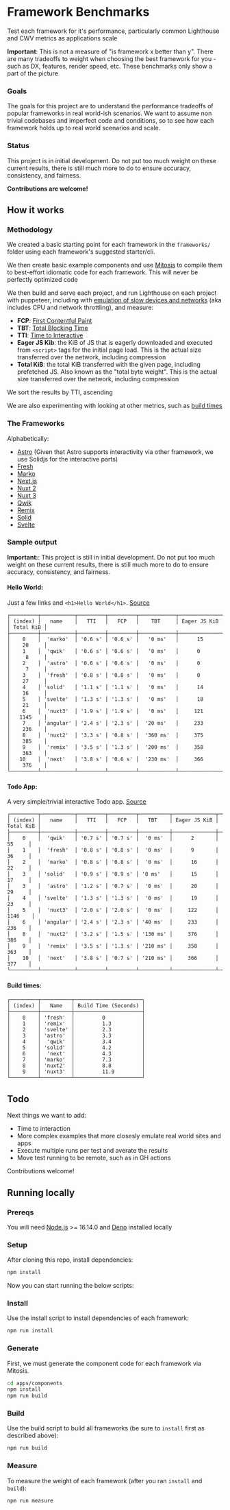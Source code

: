 # Framework Benchmarks

Test each framework for it's performance, particularly common Lighthouse and CWV metrics as applications scale

**Important**: This is not a measure of "is framework x better than y". There are many tradeoffs to weight when choosing the best framework for you - such as DX, features, render speed, etc. These benchmarks only show a part of the picture

### Goals

The goals for this project are to understand the performance tradeoffs of popular frameworks in real world-ish scenarios. We want to assume non trivial codebases and imperfect code and conditions, so to see how each framework holds up to real world scenarios and scale.

### Status

This project is in initial development. Do not put too much weight on these current results, there is still much more to do to ensure accuracy, consistency, and fairness.

**Contributions are welcome!**

## How it works

### Methodology

We created a basic starting point for each framework in the `frameworks/` folder using each framework's suggested starter/cli.

We then create basic example components and use [Mitosis](https://github.com/builderio/mitosis) to compile them to best-effort idiomatic code for each framework. This will never be perfectly optimized code

We then build and serve each project, and run Lighthouse on each project with puppeteer, including with [emulation of slow devices and networks](https://github.com/GoogleChrome/lighthouse/blob/master/docs/emulation.md) (aka includes CPU and network throttling), and measure:

- **FCP**: [First Contentful Paint](https://web.dev/first-contentful-paint/)
- **TBT**: [Total Blocking Time](https://web.dev/tbt/)
- **TTI**: [Time to Interactive](https://web.dev/interactive/)
- **Eager JS Kib**: the KiB of JS that is eagerly downloaded and executed from `<script>` tags for the initial page load. This is the actual size transferred over the network, including compression
- **Total KiB**: the total KiB transferred with the given page, including prefetched JS. Also known as the "total byte weight". This is the actual size transferred over the network, including compression

We sort the results by TTI, ascending

We are also experimenting with looking at other metrics, such as [build times](#build-times)

### The Frameworks

Alphabetically:

- [Astro](https://astro.build/) (Given that Astro supports interactivity via other framework, we use Solidjs for the interactive parts)
- [Fresh](https://fresh.deno.dev/)
- [Marko](https://markojs.com/)
- [Next.js](https://nextjs.org/)
- [Nuxt 2](https://nuxtjs.org/)
- [Nuxt 3](https://v3.nuxtjs.org/)
- [Qwik](https://qwik.builder.io/)
- [Remix](https://remix.run/)
- [Solid](https://www.solidjs.com/)
- [Svelte](https://svelte.dev/)

### Sample output

**Important:**: This project is still in initial development. Do not put too much weight on these current results, there is still much more to do to ensure accuracy, consistency, and fairness.

#### Hello World:

Just a few links and `<h1>Hello World</h1>`. [Source](https://github.com/BuilderIO/framework-benchmarks/blob/main/apps/components/src/components/hello-world.lite.tsx)

```
┌─────────┬───────────┬─────────┬─────────┬────────────┬──────────────┬───────────┐
│ (index) │   name    │   TTI   │   FCP   │    TBT     │ Eager JS KiB │ Total KiB │
├─────────┼───────────┼─────────┼─────────┼────────────┼──────────────┼───────────┤
│    0    │  'marko'  │ '0.6 s' │ '0.6 s' │   '0 ms'   │      15      │    20     │
│    1    │  'qwik'   │ '0.6 s' │ '0.6 s' │   '0 ms'   │      0       │     8     │
│    2    │  'astro'  │ '0.6 s' │ '0.6 s' │   '0 ms'   │      0       │     7     │
│    3    │  'fresh'  │ '0.8 s' │ '0.8 s' │   '0 ms'   │      0       │    27     │
│    4    │ 'solid'   │ '1.1 s' │ '1.1 s' │   '0 ms'   │      14      │    16     │
│    5    │ 'svelte'  │ '1.3 s' │ '1.3 s' │   '0 ms'   │      18      │    21     │
│    6    │  'nuxt3'  │ '1.9 s' │ '1.9 s' │   '0 ms'   │     121      │   1145    │
│    7    │ 'angular' │ '2.4 s' │ '2.3 s' │  '20 ms'   │     233      │    236    │
│    8    │  'nuxt2'  │ '3.3 s' │ '0.8 s' │  '360 ms'  │     375      │    385    │
│    9    │  'remix'  │ '3.5 s' │ '1.3 s' │  '200 ms'  │     358      │    363    │
│   10    │  'next'   │ '3.8 s' │ '0.6 s' │  '230 ms'  │     366      │    376    │
└─────────┴───────────┴─────────┴─────────┴────────────┴──────────────┴───────────┘
```

#### Todo App:

A very simple/trivial interactive Todo app. [Source](https://github.com/BuilderIO/framework-benchmarks/blob/main/apps/components/src/components/todo-app.lite.tsx)

```
┌─────────┬───────────┬─────────┬─────────┬──────────┬──────────────┬───────────┐
│ (index) │   name    │   TTI   │   FCP   │   TBT    │ Eager JS KiB │ Total KiB │
├─────────┼───────────┼─────────┼─────────┼──────────┼──────────────┼───────────┤
│    0    │  'qwik'   │ '0.7 s' │ '0.7 s' │  '0 ms'  │      2       │    55     │
│    1    │  'fresh'  │ '0.8 s' │ '0.8 s' │  '0 ms'  │      9       │    36     │
│    2    │  'marko'  │ '0.8 s' │ '0.8 s' │  '0 ms'  │      16      │    22     │
│    3    │ 'solid'   │ '0.9 s' │ '0.9 s' │ '0 ms'   │      15      │    17     │
│    3    │  'astro'  │ '1.2 s' │ '0.7 s' │  '0 ms'  │      20      │    29     │
│    4    │ 'svelte'  │ '1.3 s' │ '1.3 s' │  '0 ms'  │      19      │    23     │
│    5    │  'nuxt3'  │ '2.0 s' │ '2.0 s' │  '0 ms'  │     122      │   1146    │
│    6    │ 'angular' │ '2.4 s' │ '2.3 s' │ '40 ms'  │     233      │    236    │
│    8    │  'nuxt2'  │ '3.2 s' │ '1.5 s' │ '130 ms' │     376      │    386    │
│    9    │  'remix'  │ '3.5 s' │ '1.3 s' │ '210 ms' │     358      │    363    │
│    10   │  'next'   │ '3.8 s' │ '0.7 s' │ '210 ms' │     366      │    377    │
└─────────┴───────────┴─────────┴─────────┴──────────┴──────────────┴───────────┘
```

#### Build times:

```
┌─────────┬──────────┬──────────────────────┐
│ (index) │   Name   │ Build Time (Seconds) │
├─────────┼──────────┼──────────────────────┤
│    0    │ 'fresh'  │         0            │
│    1    │ 'remix'  │         1.3          │
│    2    │ 'svelte' │         2.3          │
│    3    │ 'astro'  │         3.3          │
│    4    │  'qwik'  │         3.4          │
│    5    │ 'solid'  │         4.2          │
│    6    │  'next'  │         4.3          │
│    7    │ 'marko'  │         7.3          │
│    8    │ 'nuxt2'  │         8.8          │
│    9    │ 'nuxt3'  │         11.9         │
└─────────┴──────────┴──────────────────────┘
```

## Todo

Next things we want to add:

- Time to interaction
- More complex examples that more closesly emulate real world sites and apps
- Execute multiple runs per test and averate the results
- Move test running to be remote, such as in GH actions

Contributions welcome!

## Running locally

### Prereqs

You will need [Node.js](https://nodejs.org/en/download/) >= 16.14.0 and [Deno](https://deno.land/manual/getting_started/installation) installed locally

### Setup

After cloning this repo, install dependencies:

```sh
npm install
```

Now you can start running the below scripts:

### Install

Use the install script to install dependencies of each framework:

```sh
npm run install
```

### Generate

First, we must generate the component code for each framework via Mitosis.

```sh
cd apps/components
npm install
npm run build
```

### Build

Use the build script to build all frameworks (be sure to `install` first as described above):

```sh
npm run build
```

### Measure

To measure the weight of each framework (after you ran `install` and `build`):

```sh
npm run measure
```
